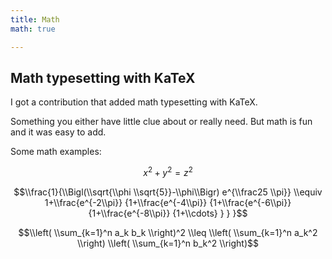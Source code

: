 ```yaml
---
title: Math
math: true

---
```


## Math typesetting with KaTeX

I got a contribution that added math typesetting with KaTeX.

Something you either have little clue about or really need. But math is fun and it was easy to add.

Some math examples:

$$x^2 + y^2 = z^2$$

$$\\frac{1}{\\Bigl(\\sqrt{\\phi \\sqrt{5}}-\\phi\\Bigr) e^{\\frac25 \\pi}} \\equiv 1+\\frac{e^{-2\\pi}} {1+\\frac{e^{-4\\pi}} {1+\\frac{e^{-6\\pi}} {1+\\frac{e^{-8\\pi}} {1+\\cdots} } } }$$


$$\\left( \\sum_{k=1}^n a_k b_k \\right)^2 \\leq \\left( \\sum_{k=1}^n a_k^2 \\right) \\left( \\sum_{k=1}^n b_k^2 \\right)$$